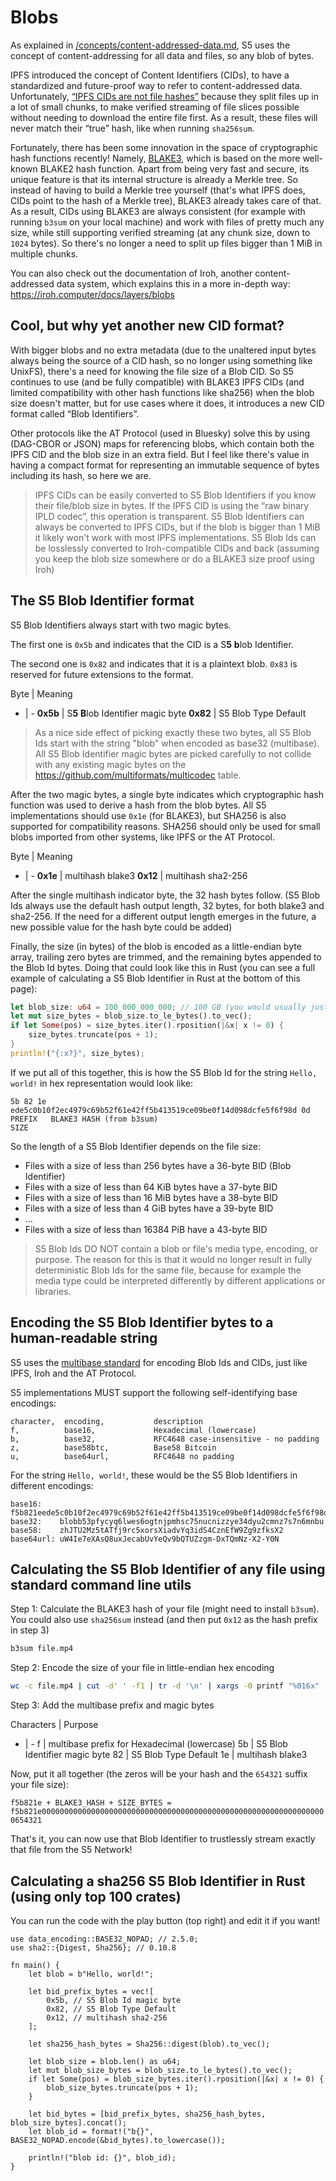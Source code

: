 # Blobs

As explained in [/concepts/content-addressed-data.md](/concepts/content-addressed-data.md), S5 uses the concept of content-addressing for all data and files, so any blob of bytes.

IPFS introduced the concept of Content Identifiers (CIDs), to have a standardized and future-proof way to refer to content-addressed data. Unfortunately, [“IPFS CIDs are not file hashes”](https://docs.ipfs.tech/concepts/content-addressing/#cids-are-not-file-hashes) because they split files up in a lot of small chunks, to make verified streaming of file slices possible without needing to download the entire file first. As a result, these files will never match their “true” hash, like when running `sha256sum`.

Fortunately, there has been some innovation in the space of cryptographic hash functions recently! Namely, [BLAKE3](https://blake3.io/), which is based on the more well-known BLAKE2 hash function. Apart from being very fast and secure, its unique feature is that its internal structure is already a Merkle tree. So instead of having to build a Merkle tree yourself (that's what IPFS does, CIDs point to the hash of a Merkle tree), BLAKE3 already takes care of that. As a result, CIDs using BLAKE3 are always consistent (for example with running `b3sum` on your local machine) and work with files of pretty much any size, while still supporting verified streaming (at any chunk size, down to `1024` bytes). So there's no longer a need to split up files bigger than 1 MiB in multiple chunks.

You can also check out the documentation of Iroh, another content-addressed data system, which explains this in a more in-depth way: <a href="https://iroh.computer/docs/layers/blobs" target="_blank">https://iroh.computer/docs/layers/blobs</a>


## Cool, but why yet another new CID format?

With bigger blobs and no extra metadata (due to the unaltered input bytes always being the source of a CID hash, so no longer using something like UnixFS), there's a need for knowing the file size of a Blob CID. So S5 continues to use (and be fully compatible) with BLAKE3 IPFS CIDs (and limited compatibility with other hash functions like sha256) when the blob size doesn't matter, but for use cases where it does, it introduces a new CID format called “Blob Identifiers”.

Other protocols like the AT Protocol (used in Bluesky) solve this by using (DAG-CBOR or JSON) maps for referencing blobs, which contain both the IPFS CID and the blob size in an extra field. But I feel like there's value in having a compact format for representing an immutable sequence of bytes including its hash, so here we are.

> IPFS CIDs can be easily converted to S5 Blob Identifiers if you know their file/blob size in bytes. If the IPFS CID is using the “raw binary IPLD codec”, this operation is transparent. S5 Blob Identifiers can always be converted to IPFS CIDs, but if the blob is bigger than 1 MiB it likely won't work with most IPFS implementations. S5 Blob Ids can be losslessly converted to Iroh-compatible CIDs and back (assuming you keep the blob size somewhere or do a BLAKE3 size proof using Iroh)

## The S5 Blob Identifier format

S5 Blob Identifiers always start with two magic bytes.

The first one is `0x5b` and indicates that the CID is a S**5** **b**lob Identifier.

The second one is `0x82` and indicates that it is a plaintext blob. `0x83` is reserved for future extensions to the format.

Byte | Meaning
- | -
**0x5b** | S**5** **B**lob Identifier magic byte
**0x82** | S5 Blob Type Default

> As a nice side effect of picking exactly these two bytes, all S5 Blob Ids start with the string "blob" when encoded as base32 (multibase). All S5 Blob Identifier magic bytes are picked carefully to not collide with any existing magic bytes on the <a href="https://github.com/multiformats/multicodec" target="_blank">https://github.com/multiformats/multicodec</a> table.

After the two magic bytes, a single byte indicates which cryptographic hash function was used to derive a hash from the blob bytes. All S5 implementations should use `0x1e` (for BLAKE3), but SHA256 is also supported for compatibility reasons. SHA256 should only be used for small blobs imported from other systems, like IPFS or the AT Protocol.

Byte | Meaning
- | -
**0x1e** | multihash blake3
**0x12** | multihash sha2-256

After the single multihash indicator byte, the 32 hash bytes follow. (S5 Blob Ids always use the default hash output length, 32 bytes, for both blake3 and sha2-256. If the need for a different output length emerges in the future, a new possible value for the hash byte could be added)

Finally, the size (in bytes) of the blob is encoded as a little-endian byte array, trailing zero bytes are trimmed, and the remaining bytes appended to the Blob Id bytes. Doing that could look like this in Rust (you can see a full example of calculating a S5 Blob Identifier in Rust at the bottom of this page):

```rust
let blob_size: u64 = 100_000_000_000; // 100 GB (you would usually just use .len() or something)
let mut size_bytes = blob_size.to_le_bytes().to_vec();
if let Some(pos) = size_bytes.iter().rposition(|&x| x != 0) {
    size_bytes.truncate(pos + 1);
}
println!("{:x?}", size_bytes);
```

If we put all of this together, this is how the S5 Blob Id for the string `Hello, world!` in hex representation would look like: 

```hex
5b 82 1e ede5c0b10f2ec4979c69b52f61e42ff5b413519ce09be0f14d098dcfe5f6f98d 0d
PREFIX   BLAKE3 HASH (from b3sum)                                         SIZE
```

So the length of a S5 Blob Identifier depends on the file size:
- Files with a size of less than 256 bytes have a 36-byte BID (Blob Identifier)
- Files with a size of less than 64 KiB bytes have a 37-byte BID
- Files with a size of less than 16 MiB bytes have a 38-byte BID
- Files with a size of less than 4 GiB bytes have a 39-byte BID
- ...
- Files with a size of less than 16384 PiB have a 43-byte BID

> S5 Blob Ids DO NOT contain a blob or file's media type, encoding, or purpose. The reason for this is that it would no longer result in fully deterministic Blob Ids for the same file, because for example the media type could be interpreted differently by different applications or libraries.

## Encoding the S5 Blob Identifier bytes to a human-readable string

S5 uses the <a href="https://github.com/multiformats/multibase" target="_blank">multibase standard</a> for encoding Blob Ids and CIDs, just like IPFS, Iroh and the AT Protocol.

S5 implementations MUST support the following self-identifying base encodings:

```csv
character,  encoding,           description
f,          base16,             Hexadecimal (lowercase)
b,          base32,             RFC4648 case-insensitive - no padding
z,          base58btc,          Base58 Bitcoin
u,          base64url,          RFC4648 no padding
```

For the string `Hello, world!`, these would be the S5 Blob Identifiers in different encodings:

```
base16:    f5b821eede5c0b10f2ec4979c69b52f61e42ff5b413519ce09be0f14d098dcfe5f6f98d0d
base32:    blobb53pfycyq6lwes6ogtnjpmhsc75nucnizzye34dyu2cmnz7s7n6mnbu
base58:    zhJTU2Mz5tATfj9rc5xorsXiadvYq3idS4CznEfW9Zg9zfksX2
base64url: uW4Ie7eXAsQ8uxJecabUvYeQv9bQTUZzgm-DxTQmNz-X2-Y0N
```

## Calculating the S5 Blob Identifier of any file using standard command line utils

Step 1: Calculate the BLAKE3 hash of your file (might need to install `b3sum`). You could also use `sha256sum` instead (and then put `0x12` as the hash prefix in step 3)

```bash
b3sum file.mp4
```

Step 2: Encode the size of your file in little-endian hex encoding

```bash
wc -c file.mp4 | cut -d' ' -f1 | tr -d '\n' | xargs -0 printf "%016x" | tac -rs .. | sed --expression='s/[00]*$/\n/'
```

Step 3: Add the multibase prefix and magic bytes

Characters | Purpose
- | -
f  | multibase prefix for Hexadecimal (lowercase)
5b | S5 Blob Identifier magic byte
82 | S5 Blob Type Default
1e | multihash blake3

Now, put it all together (the zeros will be your hash and the `654321` suffix your file size):

`f5b821e + BLAKE3_HASH + SIZE_BYTES = f5b821e0000000000000000000000000000000000000000000000000000000000000000654321`

That's it, you can now use that Blob Identifier to trustlessly stream exactly that file from the S5 Network!

## Calculating a sha256 S5 Blob Identifier in Rust (using only top 100 crates)

You can run the code with the play button (top right) and edit it if you want!

```rust,edition2021,editable
use data_encoding::BASE32_NOPAD; // 2.5.0;
use sha2::{Digest, Sha256}; // 0.10.8

fn main() {
    let blob = b"Hello, world!";
    
    let bid_prefix_bytes = vec![
        0x5b, // S5 Blob Id magic byte
        0x82, // S5 Blob Type Default
        0x12, // multihash sha2-256
    ];
    
    let sha256_hash_bytes = Sha256::digest(blob).to_vec();
    
    let blob_size = blob.len() as u64;
    let mut blob_size_bytes = blob_size.to_le_bytes().to_vec();
    if let Some(pos) = blob_size_bytes.iter().rposition(|&x| x != 0) {
        blob_size_bytes.truncate(pos + 1);
    }
    
    let bid_bytes = [bid_prefix_bytes, sha256_hash_bytes, blob_size_bytes].concat();
    let blob_id = format!("b{}", BASE32_NOPAD.encode(&bid_bytes).to_lowercase());
    
    println!("blob id: {}", blob_id);
}
```
